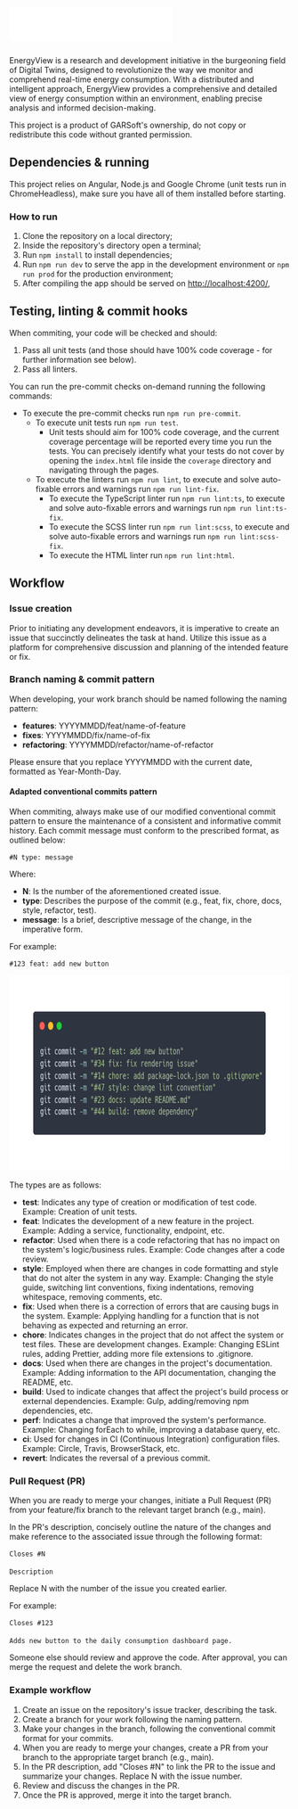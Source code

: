 <h1>
  <img src="./images/logo.png" height="60">
</h1>

<p>EnergyView is a research and development initiative in the burgeoning field of Digital Twins, designed to revolutionize the way we monitor and comprehend real-time energy consumption. With a distributed and intelligent approach, EnergyView provides a comprehensive and detailed view of energy consumption within an environment, enabling precise analysis and informed decision-making.</p>

<p>This project is a product of GARSoft's ownership, do not copy or redistribute this code without granted permission.</p>

## Dependencies & running

This project relies on Angular, Node.js and Google Chrome (unit tests run in ChromeHeadless), make sure you have all of them installed before starting. 

### How to run

1. Clone the repository on a local directory;
2. Inside the repository's directory open a terminal;
3. Run `npm install` to install dependencies;
4. Run `npm run dev` to serve the app in the development environment or `npm run prod` for the production environment;
5. After compiling the app should be served on [http://localhost:4200/](http://localhost:4200/),

## Testing, linting & commit hooks

When commiting, your code will be checked and should:
1. Pass all unit tests (and those should have 100% code coverage - for further information see below).
2. Pass all linters.

You can run the pre-commit checks on-demand running the following commands:
* To execute the pre-commit checks run `npm run pre-commit`.
  * To execute unit tests run `npm run test`.
    * Unit tests should aim for 100% code coverage, and the current coverage percentage will be reported every time you run the tests. You can precisely identify what your tests do not cover by opening the `index.html` file inside the `coverage` directory and navigating through the pages.
  * To execute the linters run `npm run lint`, to execute and solve auto-fixable errors and warnings run `npm run lint-fix`.
    * To execute the TypeScript linter run `npm run lint:ts`, to execute and solve auto-fixable errors and warnings  run `npm run lint:ts-fix`.
    * To execute the SCSS linter run `npm run lint:scss`, to execute and solve auto-fixable errors and warnings  run `npm run lint:scss-fix`.
    * To execute the HTML linter run `npm run lint:html`.

## Workflow

### Issue creation

Prior to initiating any development endeavors, it is imperative to create an issue that succinctly delineates the task at hand. Utilize this issue as a platform for comprehensive discussion and planning of the intended feature or fix.

### Branch naming & commit pattern

When developing, your work branch should be named following the naming pattern:

* **features**: YYYYMMDD/feat/name-of-feature
* **fixes**: YYYYMMDD/fix/name-of-fix
* **refactoring**: YYYYMMDD/refactor/name-of-refactor

Please ensure that you replace YYYYMMDD with the current date, formatted as Year-Month-Day.

#### Adapted conventional commits pattern

When commiting, always make use of our modified conventional commit pattern to ensure the maintenance of a consistent and informative commit history. Each commit message must conform to the prescribed format, as outlined below:

```
#N type: message
```

Where:

* **N**: Is the number of the aforementioned created issue.
* **type**: Describes the purpose of the commit (e.g., feat, fix, chore, docs, style, refactor, test).
* **message**: Is a brief, descriptive message of the change, in the imperative form.

For example:

```
#123 feat: add new button
```
<p align="center">
  <img src="./images/commits.png" height="350">
</p>

The types are as follows:


* **test**: Indicates any type of creation or modification of test code. Example: Creation of unit tests.
* **feat**: Indicates the development of a new feature in the project. Example: Adding a service, functionality, endpoint, etc.
* **refactor**: Used when there is a code refactoring that has no impact on the system's logic/business rules. Example: Code changes after a code review.
* **style**: Employed when there are changes in code formatting and style that do not alter the system in any way. Example: Changing the style guide, switching lint conventions, fixing indentations, removing whitespace, removing comments, etc.
* **fix**: Used when there is a correction of errors that are causing bugs in the system. Example: Applying handling for a function that is not behaving as expected and returning an error.
* **chore**: Indicates changes in the project that do not affect the system or test files. These are development changes. Example: Changing ESLint rules, adding Prettier, adding more file extensions to .gitignore.
* **docs**: Used when there are changes in the project's documentation. Example: Adding information to the API documentation, changing the README, etc.
* **build**: Used to indicate changes that affect the project's build process or external dependencies. Example: Gulp, adding/removing npm dependencies, etc.
* **perf**: Indicates a change that improved the system's performance. Example: Changing forEach to while, improving a database query, etc.
* **ci**: Used for changes in CI (Continuous Integration) configuration files. Example: Circle, Travis, BrowserStack, etc.
* **revert**: Indicates the reversal of a previous commit.

### Pull Request (PR)

When you are ready to merge your changes, initiate a Pull Request (PR) from your feature/fix branch to the relevant target branch (e.g., main).

In the PR's description, concisely outline the nature of the changes and make reference to the associated issue through the following format:

```
Closes #N

Description
```

Replace N with the number of the issue you created earlier.

For example:

```
Closes #123

Adds new button to the daily consumption dashboard page.
```

Someone else should review and approve the code. After approval, you can merge the request and delete the work branch.

### Example workflow

1. Create an issue on the repository's issue tracker, describing the task.
2. Create a branch for your work following the naming pattern.
3. Make your changes in the branch, following the conventional commit format for your commits.
4. When you are ready to merge your changes, create a PR from your branch to the appropriate target branch (e.g., main).
4. In the PR description, add "Closes #N" to link the PR to the issue and summarize your changes. Replace N with the issue number.
5. Review and discuss the changes in the PR.
6. Once the PR is approved, merge it into the target branch.
